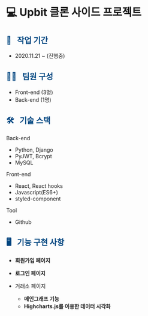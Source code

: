 
# 💻  Upbit 클론 사이드 프로젝트




## <span style="color:#004680"> 📆 &nbsp; 작업 기간 </span>

- 2020.11.21 ~  (진행중)

## <span style="color:#004680"> 👩‍💻 &nbsp; 팀원 구성 </span>

- Front-end (3명) 
- Back-end (1명)  


## <span style="color:#004680"> 🛠 &nbsp; 기술 스택 </span>

Back-end
- Python, Django
- PyJWT, Bcrypt
- MySQL

Front-end
- React, React hooks
- Javascript(ES6+)
- styled-component

Tool
- Github

## <span style="color:#004680"> 🖥 &nbsp; 기능 구현 사항 </span>

- **회원가입 페이지**

- **로그인 페이지**

- 거래소 페이지
  - **메인그래프 기능**
  - **Highcharts.js를 이용한 데이터 시각화**


  
